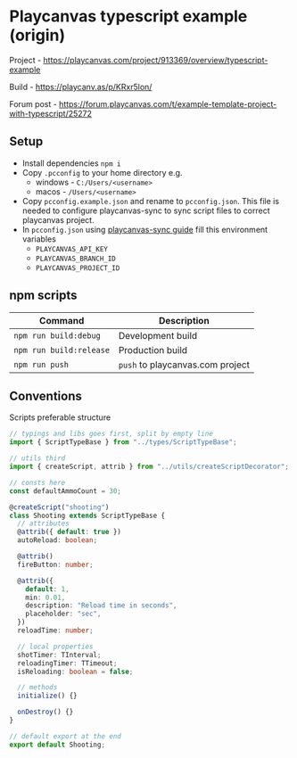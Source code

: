 # Playcanvas typescript example (origin)

Project - https://playcanvas.com/project/913369/overview/typescript-example

Build - https://playcanv.as/p/KRxr5lon/

Forum post - https://forum.playcanvas.com/t/example-template-project-with-typescript/25272

## Setup

- Install dependencies `npm i`
- Copy `.pcconfig` to your home directory e.g.
  - windows - `C:/Users/<username>`
  - macos - `/Users/<username>`
- Copy `pcconfig.example.json` and rename to `pcconfig.json`. This file is needed to configure playcanvas-sync to sync script files to correct playcanvas project.
- In `pcconfig.json` using [playcanvas-sync guide](https://github.com/playcanvas/playcanvas-sync#config-variables) fill this environment variables
  - `PLAYCANVAS_API_KEY`
  - `PLAYCANVAS_BRANCH_ID`
  - `PLAYCANVAS_PROJECT_ID`

## npm scripts

| Command                 | Description                      |
| ----------------------- | -------------------------------- |
| `npm run build:debug`   | Development build                |
| `npm run build:release` | Production build                 |
| `npm run push`          | `push` to playcanvas.com project |

## Conventions

Scripts preferable structure

```ts
// typings and libs goes first, split by empty line
import { ScriptTypeBase } from "../types/ScriptTypeBase";

// utils third
import { createScript, attrib } from "../utils/createScriptDecorator";

// consts here
const defaultAmmoCount = 30;

@createScript("shooting")
class Shooting extends ScriptTypeBase {
  // attributes
  @attrib({ default: true })
  autoReload: boolean;

  @attrib()
  fireButton: number;

  @attrib({
    default: 1,
    min: 0.01,
    description: "Reload time in seconds",
    placeholder: "sec",
  })
  reloadTime: number;

  // local properties
  shotTimer: TInterval;
  reloadingTimer: TTimeout;
  isReloading: boolean = false;

  // methods
  initialize() {}

  onDestroy() {}
}

// default export at the end
export default Shooting;
```
